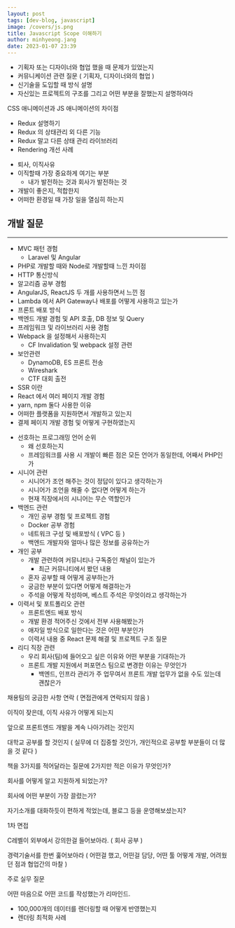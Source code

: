 ```yaml
---
layout: post
tags: [dev-blog, javascript]
image: /covers/js.png
title: Javascript Scope 이해하기
author: minhyeong.jang
date: 2023-01-07 23:39
---
```


- 기획자 또는 디자이너와 협업 했을 때 문제가 있었는지
- 커뮤니케이션 관련 질문 ( 기획자, 디자이너와의 협업 )
- 신기술을 도입할 때 방식 설명
- 자신있는 프로젝트의 구조를 그리고 어떤 부분을 잘했는지 설명하여라

CSS 애니메이션과 JS 애니메이션의 차이점

- Redux 설명하기
- Redux 의 상태관리 외 다른 기능
- Redux 말고 다른 상태 관리 라이브러리
- Rendering 개선 사례

* 퇴사, 이직사유
* 이직할때 가장 중요하게 여기는 부분
  - 내가 발전하는 것과 회사가 발전하는 것
* 개발이 좋은지, 적합한지
* 어떠한 환경일 때 가장 일을 열심히 하는지

## 개발 질문

---

- MVC 패턴 경험
  - Laravel 및 Angular
- PHP로 개발할 때와 Node로 개발할때 느낀 차이점
- HTTP 통신방식
- 알고리즘 공부 경험
- AngularJS, ReactJS 두 개를 사용하면서 느낀 점
- Lambda 에서 API Gateway나 배포를 어떻게 사용하고 있는가
- 프론트 배포 방식
- 백엔드 개발 경험 및 API 호출, DB 정보 및 Query
- 프레임워크 및 라이브러리 사용 경험
- Webpack 을 설정해서 사용하는지
  - CF Invalidation 및 webpack 설정 관련
- 보안관련
  - DynamoDB, ES 프론트 전송
  - Wireshark
  - CTF 대회 출전
- SSR 이란
- React 에서 여러 페이지 개발 경험
- yarn, npm 둘다 사용한 이유
- 어떠한 플랫폼을 지원하면서 개발하고 있는지
- 결제 페이지 개발 경험 및 어떻게 구현하였는지

* 선호하는 프로그래밍 언어 순위
  - 왜 선호하는지
  - 프레임워크를 사용 시 개발이 빠른 점은 모든 언어가 동일한데, 어째서 PHP인가
* 시니어 관련
  - 시니어가 조언 해주는 것이 정답이 있다고 생각하는가
  - 시니어가 조언을 해줄 수 없다면 어떻게 하는가
  - 현재 직장에서의 시니어는 무슨 역할인가
* 백엔드 관련
  - 개인 공부 경험 및 프로젝트 경험
  - Docker 공부 경험
  - 네트워크 구성 및 배포방식 ( VPC 등 )
  - 백엔드 개발자와 얼마나 많은 정보를 공유하는가
* 개인 공부
  - 개발 관련하여 커뮤니티나 구독중인 채널이 있는가
    - 최근 커뮤니티에서 봤던 내용
  - 혼자 공부할 때 어떻게 공부하는가
  - 궁금한 부분이 있다면 어떻게 해결하는가
  - 주석을 어떻게 작성하며, 베스트 주석은 무엇이라고 생각하는가
* 이력서 및 포트폴리오 관련
  - 프론트엔드 배포 방식
  - 개발 환경 적어주신 것에서 전부 사용해봤는가
  - 애자일 방식으로 일한다는 것은 어떤 부분인가
  - 이력서 내용 중 React 문제 해결 및 프로젝트 구조 질문
* 리디 직장 관련
  - 우리 회사(팀)에 들어오고 싶은 이유와 어떤 부분을 기대하는가
  - 프론트 개발 지원에서 퍼포먼스 팀으로 변경한 이유는 무엇인가
    - 백엔드, 인프라 관리가 주 업무여서 프론트 개발 업무가 없을 수도 있는데 괜찮은가

채용팀의 궁금한 사항 연락 ( 면접관에게 연락되지 않음 )

이직이 잦은데, 이직 사유가 어떻게 되는지

앞으로 프론트엔드 개발을 계속 나아가려는 것인지

대학교 공부를 할 것인지 ( 실무에 더 집중할 것인가, 개인적으로 공부할 부분들이 더 많을 것 같다 )

책을 3가지를 적어달라는 질문에 2가지만 적은 이유가 무엇인가?

회사를 어떻게 알고 지원하게 되었는가?

회사에 어떤 부분이 가장 끌렸는가?

자기소개를 대화하듯이 편하게 적었는데, 블로그 등을 운영해보셨는지?

1차 면접

C레벨이 외부에서 강의한걸 들어보아라. ( 회사 공부 )

경력기술서를 한번 훑어보아라 ( 어떤걸 했고, 어떤걸 담당, 어떤 툴 어떻게 개발, 어려웠던 점과 협업간의 마찰 )

주로 실무 질문

어떤 마음으로 어떤 코드를 작성했는가 리마인드.

- 100,000개의 데이터를 렌더링할 때 어떻게 반영했는지
- 렌더링 최적화 사례
